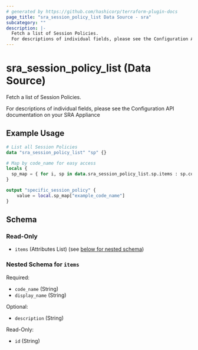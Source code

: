 ```yaml
---
# generated by https://github.com/hashicorp/terraform-plugin-docs
page_title: "sra_session_policy_list Data Source - sra"
subcategory: ""
description: |-
  Fetch a list of Session Policies.
  For descriptions of individual fields, please see the Configuration API documentation on your SRA Appliance
---
```


# sra_session_policy_list (Data Source)

Fetch a list of Session Policies.

For descriptions of individual fields, please see the Configuration API documentation on your SRA Appliance

## Example Usage

```terraform
# List all Session Policies
data "sra_session_policy_list" "sp" {}

# Map by code_name for easy access
locals {
  sp_map = { for i, sp in data.sra_session_policy_list.sp.items : sp.code_name => sp }
}

output "specific_session_policy" {
    value = local.sp_map["example_code_name"]
}
```

<!-- schema generated by tfplugindocs -->
## Schema

### Read-Only

- `items` (Attributes List) (see [below for nested schema](#nestedatt--items))

<a id="nestedatt--items"></a>
### Nested Schema for `items`

Required:

- `code_name` (String)
- `display_name` (String)

Optional:

- `description` (String)

Read-Only:

- `id` (String)



